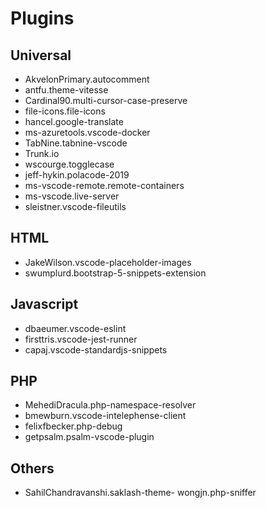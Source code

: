 # Plugins
## Universal
- AkvelonPrimary.autocomment
- antfu.theme-vitesse
- Cardinal90.multi-cursor-case-preserve
- file-icons.file-icons
- hancel.google-translate
- ms-azuretools.vscode-docker
- TabNine.tabnine-vscode
- Trunk.io
- wscourge.togglecase
- jeff-hykin.polacode-2019
- ms-vscode-remote.remote-containers
- ms-vscode.live-server
- sleistner.vscode-fileutils

## HTML
- JakeWilson.vscode-placeholder-images
- swumplurd.bootstrap-5-snippets-extension

## Javascript
- dbaeumer.vscode-eslint
- firsttris.vscode-jest-runner
- capaj.vscode-standardjs-snippets

## PHP
- MehediDracula.php-namespace-resolver
- bmewburn.vscode-intelephense-client
- felixfbecker.php-debug
- getpsalm.psalm-vscode-plugin

## Others
- SahilChandravanshi.saklash-theme- wongjn.php-sniffer


